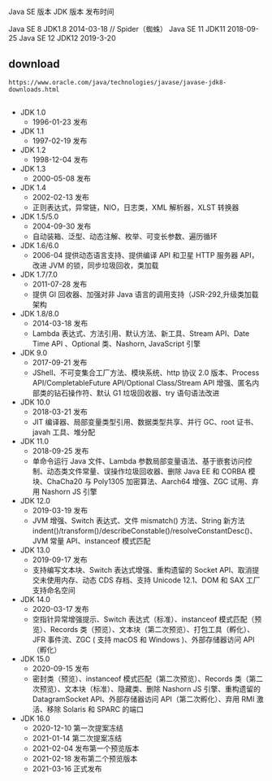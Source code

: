 #

Java SE 版本 JDK 版本 发布时间

Java SE 8 JDK1.8 2014-03-18 // Spider（蜘蛛）
Java SE 11 JDK11 2018-09-25
Java SE 12 JDK12 2019-3-20

## download

`https://www.oracle.com/java/technologies/javase/javase-jdk8-downloads.html`

##

- JDK 1.0
  - 1996-01-23 发布
- JDK 1.1
  - 1997-02-19 发布
- JDK 1.2
  - 1998-12-04 发布
- JDK 1.3
  - 2000-05-08 发布
- JDK 1.4
  - 2002-02-13 发布
  - 正则表达式，异常链，NIO，日志类，XML 解析器，XLST 转换器
- JDK 1.5/5.0
  - 2004-09-30 发布
  - 自动装箱、泛型、动态注解、枚举、可变长参数、遍历循环
- JDK 1.6/6.0
  - 2006-04 提供动态语言支持、提供编译 API 和卫星 HTTP 服务器 API，改进 JVM 的锁，同步垃圾回收，类加载
- JDK 1.7/7.0
  - 2011-07-28 发布
  - 提供 GI 回收器、加强对非 Java 语言的调用支持（JSR-292,升级类加载架构
- JDK 1.8/8.0
  - 2014-03-18 发布
  - Lambda 表达式、方法引用、默认方法、新工具、Stream API、Date Time API 、Optional 类、Nashorn, JavaScript 引擎
- JDK 9.0
  - 2017-09-21 发布
  - JShell、不可变集合工厂方法、模块系统、http 协议 2.0 版本、Process API/CompletableFuture API/Optional Class/Stream API 增强、匿名内部类的钻石操作符、默认 G1 垃圾回收器、try 语句语法改进
- JDK 10.0
  - 2018-03-21 发布
  - JIT 编译器、局部变量类型引用、数据类型共享、并行 GC、root 证书、javah 工具、堆分配
- JDK 11.0
  - 2018-09-25 发布
  - 单命令运行 Java 文件、Lambda 参数局部变量语法、基于嵌套访问控制、动态类文件常量、误操作垃圾回收器、删除 Java EE 和 CORBA 模块、ChaCha20 与 Poly1305 加密算法、Aarch64 增强、ZGC 试用、弃用 Nashorn JS 引擎
- JDK 12.0
  - 2019-03-19 发布
  - JVM 增强、Switch 表达式、文件 mismatch() 方法、String 新方法 indent()/transform()/describeConstable()/resolveConstantDesc()、JVM 常量 API、instanceof 模式匹配
- JDK 13.0
  - 2019-09-17 发布
  - 支持编写文本块、Switch 表达式增强、重构遗留的 Socket API、取消提交未使用内存、动态 CDS 存档、支持 Unicode 12.1、DOM 和 SAX 工厂支持命名空间
- JDK 14.0
  - 2020-03-17 发布
  - 空指针异常增强提示、Switch 表达式（标准）、instanceof 模式匹配（预览）、Records 类（预览）、文本块（第二次预览）、打包工具（孵化）、JFR 事件流、ZGC ( 支持 macOS 和 Windows )、外部存储器访问 API（孵化）
- JDK 15.0
  - 2020-09-15 发布
  - 密封类（预览）、instanceof 模式匹配（第二次预览）、Records 类（第二次预览）、文本块（标准）、隐藏类、删除 Nashorn JS 引擎、重构遗留的 DatagramSocket API、外部存储器访问 API（第二次孵化）、弃用 RMI 激活、移除 Solaris 和 SPARC 的端口
- JDK 16.0
  - 2020-12-10 第一次提案冻结
  - 2021-01-14 第二次提案冻结
  - 2021-02-04 发布第一个预览版本
  - 2021-02-18 发布第二个预览版本
  - 2021-03-16 正式发布
